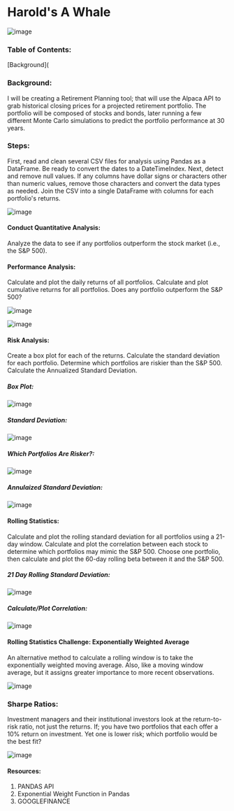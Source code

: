 # Harold's A Whale
![image](https://user-images.githubusercontent.com/80294571/130271169-f94864cc-1a4b-47f3-b1c1-28081d8b4c48.png)

### Table of Contents:
[Background](


### Background:
I will be creating a Retirement Planning tool; that will use the Alpaca API to grab historical closing prices for a projected retirement portfolio.  The portfolio will be composed of stocks and bonds, later running a few different Monte Carlo simulations to predict the portfolio performance at 30 years. 

### Steps:
First, read and clean several CSV files for analysis using Pandas as a DataFrame. Be ready to convert the dates to a DateTimeIndex. Next, detect and remove null values. If any columns have dollar signs or characters other than numeric values, remove those characters and convert the data types as needed. Join the CSV into a single DataFrame with columns for each portfolio's returns.

![image](https://user-images.githubusercontent.com/80294571/130269292-d984f1de-1727-44f1-8d5c-992c5766cbc1.png)

#### Conduct Quantitative Analysis:
Analyze the data to see if any portfolios outperform the stock market (i.e., the S&P 500).
#### Performance Analysis:
Calculate and plot the daily returns of all portfolios.
Calculate and plot cumulative returns for all portfolios. Does any portfolio outperform the S&P 500?

![image](https://user-images.githubusercontent.com/80294571/131744280-bf6d6209-311f-4070-9afe-b8004406e253.png)

![image](https://user-images.githubusercontent.com/80294571/131744429-513216b4-8d35-442e-b268-fb0decff9d53.png)

#### Risk Analysis:
Create a box plot for each of the returns.
Calculate the standard deviation for each portfolio.
Determine which portfolios are riskier than the S&P 500.
Calculate the Annualized Standard Deviation.

##### Box Plot:
![image](https://user-images.githubusercontent.com/80294571/130270185-033310ed-9278-404b-b065-1ad08b5afe35.png)

##### Standard Deviation:

![image](https://user-images.githubusercontent.com/80294571/131744693-e02eb9e1-4173-4940-9052-5d7e1b5c2823.png)

##### Which Portfolios Are Risker?:

![image](https://user-images.githubusercontent.com/80294571/131744924-004b2806-b385-4352-ac98-f09eaa83d9b4.png)

##### Annulaized Standard Deviation:

![image](https://user-images.githubusercontent.com/80294571/131745156-603e4c5f-a20f-4bf3-8eec-37757702c8e8.png)


#### Rolling Statistics:
Calculate and plot the rolling standard deviation for all portfolios using a 21-day window.
Calculate and plot the correlation between each stock to determine which portfolios may mimic the S&P 500.
Choose one portfolio, then calculate and plot the 60-day rolling beta between it and the S&P 500.

##### 21 Day Rolling Standard Deviation:
![image](https://user-images.githubusercontent.com/80294571/131745317-38fadd81-a392-4ac7-9ab2-af15c58c353b.png)

##### Calculate/Plot Correlation:

![image](https://user-images.githubusercontent.com/80294571/131745702-4a284bb4-3d2b-4109-9b06-ce34bfa7a3f1.png)

#### Rolling Statistics Challenge: Exponentially Weighted Average
An alternative method to calculate a rolling window is to take the exponentially weighted moving average. Also, like a moving window average, but it assigns greater importance to more recent observations. 

![image](https://user-images.githubusercontent.com/80294571/131745994-0958ca03-3c29-4b3e-a839-439bac5fdd95.png)

### Sharpe Ratios:
Investment managers and their institutional investors look at the return-to-risk ratio, not just the returns. 
If; you have two portfolios that each offer a 10% return on investment. Yet one is lower risk; which portfolio would be the best fit?

![image](https://user-images.githubusercontent.com/80294571/131746109-81fd3c52-1293-4da3-9d10-f44efe1eb7e8.png)

#### Resources:
1. PANDAS API
2. Exponential Weight Function in Pandas
3. GOOGLEFINANCE


